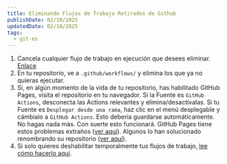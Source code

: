 ```yaml
---
title: Eliminando Flujos de Trabajo Retirados de Github
publishDate: 02/10/2025
updatedDate: 02/10/2025
tags:
  - git-es
---
```


1. Cancela cualquier flujo de trabajo en ejecución que desees eliminar. [Enlace](https://docs.github.com/en/actions/managing-workflow-runs-and-deployments/managing-workflow-runs/canceling-a-workflow)
2. En tu repositorio, ve a `.github/workflows/` y elimina los que ya no quieras ejecutar.
3. Si, en algún momento de la vida de tu repositorio, has habilitado GitHub Pages, visita el repositorio en tu navegador. Si la Fuente es `GitHub Actions`, desconecta las Actions relevantes y elimina/desactívalas. Si tu Fuente es `Desplegar desde una rama`, haz clic en el menú desplegable y cámbialo a `GitHub Actions`. Esto debería guardarse automáticamente. No hagas nada más. Con suerte esto funcionará. GitHub Pages tiene estos problemas extraños ([ver aquí](https://github.blog/changelog/2021-12-16-github-pages-using-github-actions-for-builds-and-deployments-for-public-repositories/)). Algunos lo han solucionado renombrando su repositorio ([ver aquí](https://github.com/orgs/community/discussions/72826)).
4. Si solo quieres deshabilitar temporalmente tus flujos de trabajo, [lee cómo hacerlo aquí](https://docs.github.com/en/actions/managing-workflow-runs-and-deployments/managing-workflow-runs/disabling-and-enabling-a-workflow).
